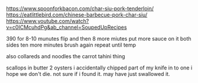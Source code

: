 https://www.spoonforkbacon.com/char-siu-pork-tenderloin/
https://eatlittlebird.com/chinese-barbecue-pork-char-siu/
https://www.youtube.com/watch?v=c0ICMcuhdPg&ab_channel=SoupedUpRecipes

390 for 8-10 munutes flip and then 8 more miutes
put more sauce on it both sides
ten more minutes
brush again
repeat until temp

also collareds and noodles
the carrot tahini thing

scallops in butter
2 oysters i accidentally chipped part of my knife in to one i hope we don't die. not sure if i found it. may have just swallowed it.